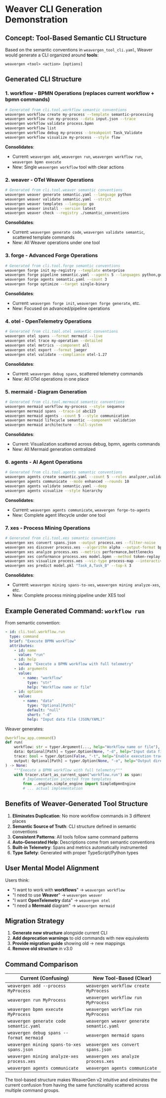 # Weaver CLI Generation Demonstration

## Concept: Tool-Based Semantic CLI Structure

Based on the semantic conventions in `weavergen_tool_cli.yaml`, Weaver would generate a CLI organized around **tools**:

```
weavergen <tool> <action> [options]
```

## Generated CLI Structure

### 1. **workflow** - BPMN Operations (replaces current workflow + bpmn commands)

```bash
# Generated from cli.tool.workflow semantic conventions
weavergen workflow create my-process --template semantic-processing
weavergen workflow run my-process --data input.json --trace
weavergen workflow validate process.bpmn
weavergen workflow list
weavergen workflow debug my-process --breakpoint Task_Validate
weavergen workflow visualize my-process --style flow
```

**Consolidates**:
- Current: `weavergen add`, `weavergen run`, `weavergen workflow run`, `weavergen bpmn execute`
- New: Single `weavergen workflow` tool with clear actions

### 2. **weaver** - OTel Weaver Operations

```bash
# Generated from cli.tool.weaver semantic conventions
weavergen weaver generate semantic.yaml --language python
weavergen weaver validate semantic.yaml --strict
weavergen weaver templates --language go
weavergen weaver install --version latest
weavergen weaver check --registry ./semantic_conventions
```

**Consolidates**:
- Current: `weavergen generate code`, `weavergen validate semantic`, scattered template commands
- New: All Weaver operations under one tool

### 3. **forge** - Advanced Forge Operations

```bash
# Generated from cli.tool.forge semantic conventions  
weavergen forge init my-registry --template enterprise
weavergen forge pipeline semantic.yaml --agents 5 --languages python,go
weavergen forge agents semantic.yaml --count 3
weavergen forge optimize --target single-binary
```

**Consolidates**:
- Current: `weavergen forge init`, `weavergen forge generate`, etc.
- New: Focused on advanced/pipeline operations

### 4. **otel** - OpenTelemetry Operations

```bash
# Generated from cli.tool.otel semantic conventions
weavergen otel spans --format mermaid --live
weavergen otel trace my-operation --detailed
weavergen otel metrics --component all
weavergen otel export --format jaeger
weavergen otel validate --compliance otel-1.27
```

**Consolidates**:
- Current: `weavergen debug spans`, scattered telemetry commands
- New: All OTel operations in one place

### 5. **mermaid** - Diagram Generation

```bash
# Generated from cli.tool.mermaid semantic conventions
weavergen mermaid workflow my-process --style sequence
weavergen mermaid spans --trace-id abc123
weavergen mermaid agents --count 5 --style communication
weavergen mermaid lifecycle semantic --component validation
weavergen mermaid architecture --full-system
```

**Consolidates**:
- Current: Visualization scattered across debug, bpmn, agents commands
- New: All Mermaid generation centralized

### 6. **agents** - AI Agent Operations

```bash
# Generated from cli.tool.agents semantic conventions
weavergen agents create semantic.yaml --count 5 --roles analyzer,validator
weavergen agents communicate --mode enhanced --rounds 10
weavergen agents validate semantic.yaml --deep
weavergen agents visualize --style hierarchy
```

**Consolidates**:
- Current: `weavergen agents communicate`, `weavergen forge-to-agents`
- New: Complete agent lifecycle under one tool

### 7. **xes** - Process Mining Operations

```bash
# Generated from cli.tool.xes semantic conventions
weavergen xes convert spans.json --output process.xes --filter-noise
weavergen xes discover process.xes --algorithm alpha --output-format bpmn
weavergen xes analyze process.xes --metrics performance,bottlenecks
weavergen xes conformance process.xes model.bpmn --method token-replay
weavergen xes visualize process.xes --viz-type process-map --interactive
weavergen xes predict model.pkl "Task_A,Task_B" --top-k 3
```

**Consolidates**:
- Current: `weavergen mining spans-to-xes`, `weavergen mining analyze-xes`, etc.
- New: Complete process mining pipeline under XES tool

## Example Generated Command: `workflow run`

From semantic convention:
```yaml
- id: cli.tool.workflow.run
  type: command
  brief: "Execute BPMN workflow"
  attributes:
    - id: name
      value: "run"
    - id: help
      value: "Execute a BPMN workflow with full telemetry"
    - id: arguments
      value:
        - name: "workflow"
          type: "str" 
          help: "Workflow name or file"
    - id: options
      value:
        - name: "data"
          type: "Optional[Path]"
          default: "null"
          short: "-d"
          help: "Input data file (JSON/YAML)"
```

Weaver generates:
```python
@workflow_app.command()
def run(
    workflow: str = typer.Argument(..., help="Workflow name or file"),
    data: Optional[Path] = typer.Option(None, "-d", help="Input data file (JSON/YAML)"),
    trace: bool = typer.Option(False, "-t", help="Enable execution tracing"),
    output: Optional[Path] = typer.Option(None, "-o", help="Output directory for results"),
) -> None:
    """Execute a BPMN workflow with full telemetry"""
    with tracer.start_as_current_span("workflow.run") as span:
        # Implementation injected from templates
        from ..engine.simple_engine import SimpleBpmnEngine
        # ... actual implementation
```

## Benefits of Weaver-Generated Tool Structure

1. **Eliminates Duplication**: No more workflow commands in 3 different places
2. **Semantic Source of Truth**: CLI structure defined in semantic conventions
3. **Consistent Patterns**: All tools follow same command patterns
4. **Auto-Generated Help**: Descriptions come from semantic conventions
5. **Built-in Telemetry**: Spans and metrics automatically instrumented
6. **Type Safety**: Generated with proper TypeScript/Python types

## User Mental Model Alignment

Users think:
- "I want to work with **workflows**" → `weavergen workflow`
- "I need to use **Weaver**" → `weavergen weaver`  
- "I want **OpenTelemetry** data" → `weavergen otel`
- "I need a **Mermaid** diagram" → `weavergen mermaid`

## Migration Strategy

1. **Generate new structure** alongside current CLI
2. **Add deprecation warnings** to old commands with new equivalents
3. **Provide migration guide** showing old → new mappings
4. **Remove old structure** in v3.0

## Command Comparison

| Current (Confusing) | New Tool-Based (Clear) |
|---------------------|-------------------------|
| `weavergen add --process MyProcess` | `weavergen workflow create MyProcess` |
| `weavergen run MyProcess` | `weavergen workflow run MyProcess` |
| `weavergen bpmn execute MyProcess` | `weavergen workflow run MyProcess` |
| `weavergen generate code semantic.yaml` | `weavergen weaver generate semantic.yaml` |
| `weavergen debug spans --format mermaid` | `weavergen mermaid spans` |
| `weavergen mining spans-to-xes spans.json` | `weavergen xes convert spans.json` |
| `weavergen mining analyze-xes process.xes` | `weavergen xes analyze process.xes` |
| `weavergen agents communicate` | `weavergen agents communicate` |

The tool-based structure makes WeaverGen v2 intuitive and eliminates the current confusion from having the same functionality scattered across multiple command groups.